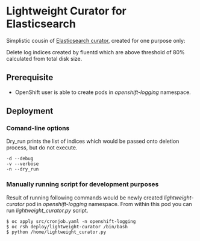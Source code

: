 # Lightweight Curator for Elasticsearch

Simplistic cousin of [Elasticsearch curator](https://github.com/elastic/curator), created for one purpose only:

Delete log indices created by fluentd which are above threshold of 80% calculated from total disk size.

## Prerequisite

- OpenShift user is able to create pods in *openshift-logging* namespace.

## Deployment

### Comand-line options

Dry_run prints the list of indices which would be passed onto deletion process, but do not execute.

    -d --debug
    -v --verbose
    -n --dry_run

### Manually running script for development purposes

Result of running following commands would be newly created *lightweight-curator* pod in *openshift-logging* namespace. From within this pod you can run *lightweight_curator.py* script.

    $ oc apply src/cronjob.yaml -n openshift-logging
    $ oc rsh deploy/lightweight-curator /bin/bash
    $ python /home/lightweight_curator.py
